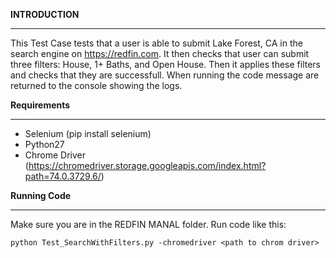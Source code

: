 **INTRODUCTION**
________________


This Test Case tests that a user is able to submit Lake Forest, CA in the search engine on https://redfin.com. It then checks that user can submit three filters: House, 1+ Baths, and Open House. Then it applies these filters and checks that they are successfull. When running the code message are returned to the console showing the logs. 

**Requirements**
________________


- Selenium (pip install selenium)
- Python27
- Chrome Driver (https://chromedriver.storage.googleapis.com/index.html?path=74.0.3729.6/)

**Running Code**
______________


Make sure you are in the REDFIN MANAL folder. Run code like this:
```
python Test_SearchWithFilters.py -chromedriver <path to chrom driver>
```

